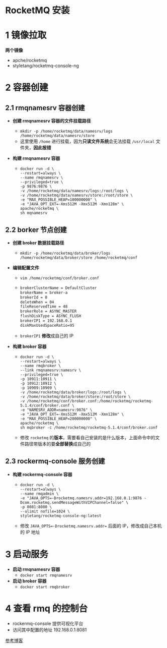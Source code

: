# RocketMQ 安装

# 1 镜像拉取

**两个镜像**

* apche/rocketmq
* styletang/rocketmq-console-ng

# 2 容器创建

## 2.1 rmqnamesrv 容器创建

* **创建 rmqnamesrv 容器的文件挂载路径**

  * `mkdir -p /home/rocketmq/data/namesrv/logs /home/rocketmq/data/namesrv/store`
  * 这里使用 `/home` 进行挂载，因为**只读文件系统**会无法挂载 `/usr/local` 文件夹，**因此报错**

* **构建 rmqnamesrv 容器**

  * ```shell
    docker run -d \
    --restart=always \
    --name rmqnamesrv \
    --privileged=true \
    -p 9876:9876 \
    -v /home/rocketmq/data/namesrv/logs:/root/logs \
    -v /home/rocketmq/data/namesrv/store:/root/store \
    -e "MAX_POSSIBLE_HEAP=100000000" \
    -e "JAVA_OPT_EXT=-Xms512M -Xmx512M -Xmn128m" \
    apache/rocketmq \
    sh mqnamesrv
    ```

## 2.2 borker 节点创建

* **创建 broker 数据挂载路径**

  * `mkdir -p /home/rocketmq/data/broker/logs /home/rocketmq/data/broker/store /home/rocketmq/conf`

* **编辑配置文件**

  * `vim /home/rocketmq/conf/broker.conf`

  * ```txt
    brokerClusterName = DefaultCluster
    brokerName = broker-a
    brokerId = 0
    deleteWhen = 04
    fileReservedTime = 48
    brokerRole = ASYNC_MASTER
    flushDiskType = ASYNC_FLUSH
    brokerIP1 = 192.168.0.1
    diskMaxUsedSpaceRatio=95
    ```

  * `brokerIP1` **修改**成自己的 IP

* **构建 broker 容器**

  * ```shell
    docker run -d \
    --restart=always \
    --name rmqbroker \
    --link rmqnamesrv:namesrv \
    --privileged=true \
    -p 10911:10911 \
    -p 10912:10912 \
    -p 10909:10909 \
    -v /home/rocketmq/data/broker/logs:/root/logs \
    -v /home/rocketmq/data/broker/store:/root/store \
    -v /home/rocketmq/conf/broker.conf:/home/rocketmq/rocketmq-5.1.4/conf/broker.conf \
    -e "NAMESRV_ADDR=namesrv:9876" \
    -e "JAVA_OPT_EXT=-Xms512M -Xmx512M -Xmn128m" \
    -e "MAX_POSSIBLE_HEAP=200000000" \
    apache/rocketmq \
    sh mqbroker -c /home/rocketmq/rocketmq-5.1.4/conf/broker.conf
    ```

  * 修改 `rocketmq` 的**版本**，需要看自己安装的是什么版本，上面命令中的文件路径带版本的要**全部替换**成自己的

## 2.3 rockermq-console 服务创建

* **构建 rockermq-console 容器**

  * ```shell
    docker run -d \
    --restart=always \
    --name rmqadmin \
    -e "JAVA_OPTS=-Drocketmq.namesrv.addr=192.168.0.1:9876 -Dcom.rocketmq.sendMessageWithVIPChannel=false" \
    -p 8081:8080 \
    --ulimit nofile=1024 \
    styletang/rocketmq-console-ng:latest
    ```

  * 修改 `JAVA_OPTS=-Drocketmq.namesrv.addr=` 后面的 IP，修改成自己本机的 IP 地址

# 3 启动服务

* **启动 rmqnamesrv 容器**
  * `docker start rmqnamesrv`
* **启动 broker 容器**
  * `docker start rmqbroker`

# 4 查看 rmq 的控制台

* rockermq-console 提供可视化平台
* 访问其中配置的地址  192.168.0.1:8081



[参考博客]([基于Docker安装RockerMQ【保姆级教程、内含图解】_docker安装apache/rocketmq-CSDN博客](https://blog.csdn.net/Acloasia/article/details/130548105))
